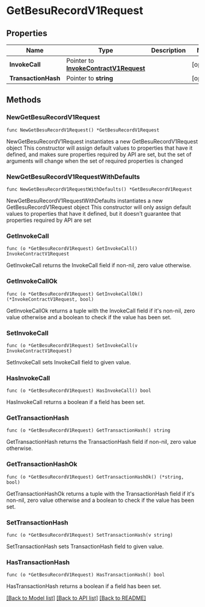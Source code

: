 # GetBesuRecordV1Request

## Properties

Name | Type | Description | Notes
------------ | ------------- | ------------- | -------------
**InvokeCall** | Pointer to [**InvokeContractV1Request**](InvokeContractV1Request.md) |  | [optional] 
**TransactionHash** | Pointer to **string** |  | [optional] 

## Methods

### NewGetBesuRecordV1Request

`func NewGetBesuRecordV1Request() *GetBesuRecordV1Request`

NewGetBesuRecordV1Request instantiates a new GetBesuRecordV1Request object
This constructor will assign default values to properties that have it defined,
and makes sure properties required by API are set, but the set of arguments
will change when the set of required properties is changed

### NewGetBesuRecordV1RequestWithDefaults

`func NewGetBesuRecordV1RequestWithDefaults() *GetBesuRecordV1Request`

NewGetBesuRecordV1RequestWithDefaults instantiates a new GetBesuRecordV1Request object
This constructor will only assign default values to properties that have it defined,
but it doesn't guarantee that properties required by API are set

### GetInvokeCall

`func (o *GetBesuRecordV1Request) GetInvokeCall() InvokeContractV1Request`

GetInvokeCall returns the InvokeCall field if non-nil, zero value otherwise.

### GetInvokeCallOk

`func (o *GetBesuRecordV1Request) GetInvokeCallOk() (*InvokeContractV1Request, bool)`

GetInvokeCallOk returns a tuple with the InvokeCall field if it's non-nil, zero value otherwise
and a boolean to check if the value has been set.

### SetInvokeCall

`func (o *GetBesuRecordV1Request) SetInvokeCall(v InvokeContractV1Request)`

SetInvokeCall sets InvokeCall field to given value.

### HasInvokeCall

`func (o *GetBesuRecordV1Request) HasInvokeCall() bool`

HasInvokeCall returns a boolean if a field has been set.

### GetTransactionHash

`func (o *GetBesuRecordV1Request) GetTransactionHash() string`

GetTransactionHash returns the TransactionHash field if non-nil, zero value otherwise.

### GetTransactionHashOk

`func (o *GetBesuRecordV1Request) GetTransactionHashOk() (*string, bool)`

GetTransactionHashOk returns a tuple with the TransactionHash field if it's non-nil, zero value otherwise
and a boolean to check if the value has been set.

### SetTransactionHash

`func (o *GetBesuRecordV1Request) SetTransactionHash(v string)`

SetTransactionHash sets TransactionHash field to given value.

### HasTransactionHash

`func (o *GetBesuRecordV1Request) HasTransactionHash() bool`

HasTransactionHash returns a boolean if a field has been set.


[[Back to Model list]](../README.md#documentation-for-models) [[Back to API list]](../README.md#documentation-for-api-endpoints) [[Back to README]](../README.md)


